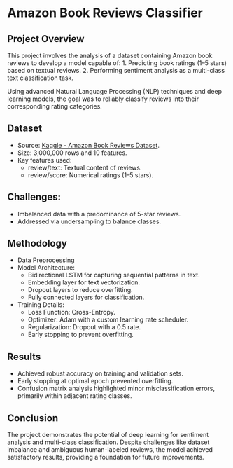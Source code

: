 # Amazon Book Reviews Classifier

## Project Overview

This project involves the analysis of a dataset containing Amazon book reviews to develop a model capable of:
	1.	Predicting book ratings (1–5 stars) based on textual reviews.
	2.	Performing sentiment analysis as a multi-class text classification task.

Using advanced Natural Language Processing (NLP) techniques and deep learning models, the goal was to reliably classify reviews into their corresponding rating categories.

## Dataset

- Source: [Kaggle - Amazon Book Reviews Dataset](https://www.kaggle.com/datasets/mohamedbakhet/amazon-books-reviews).
- Size: 3,000,000 rows and 10 features.
- Key features used:
  - review/text: Textual content of reviews.
  - review/score: Numerical ratings (1–5 stars).

## Challenges:

- Imbalanced data with a predominance of 5-star reviews.
- Addressed via undersampling to balance classes.

## Methodology

- Data Preprocessing
- Model Architecture:
  - Bidirectional LSTM for capturing sequential patterns in text.
  - Embedding layer for text vectorization.
  - Dropout layers to reduce overfitting.
  - Fully connected layers for classification.
- Training Details:
  - Loss Function: Cross-Entropy.
  - Optimizer: Adam with a custom learning rate scheduler.
  - Regularization: Dropout with a 0.5 rate.
  - Early stopping to prevent overfitting.

## Results

- Achieved robust accuracy on training and validation sets.
- Early stopping at optimal epoch prevented overfitting.
- Confusion matrix analysis highlighted minor misclassification errors, primarily within adjacent rating classes.

## Conclusion

The project demonstrates the potential of deep learning for sentiment analysis and multi-class classification. Despite challenges like dataset imbalance and ambiguous human-labeled reviews, the model achieved satisfactory results, providing a foundation for future improvements.
